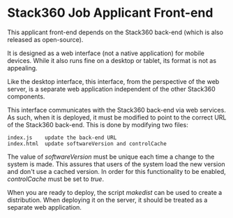 
# Stack360 Job Applicant Front-end

This applicant front-end depends on the Stack360 back-end (which is
also released as open-source).	

It is designed as a web interface (not a native application) for
mobile devices.  While it also runs fine on a desktop or tablet, its
format is not as appealing.

Like the desktop interface, this interface, from the perspective of
the web server, is a separate web application independent of the other
Stack360 components.  

This interface communicates with the Stack360 back-end via
web services.  As such, when it is deployed, it must be modified
to point to the correct URL of the Stack360 back-end.  This is
done by modifying two files:

```
index.js	update the back-end URL
index.html	update softwareVersion and controlCache
```

The value of *softwareVersion* must be unique each time a change to
the system is made.  This assures that users of the system load the
new version and don't use a cached version.  In order for this
functionality to be enabled, *controlCache* must be set to *true*.

When you are ready to deploy, the script *makedist* can be used to
create a distribution.  When deploying it on the server, it should be
treated as a separate web application.






